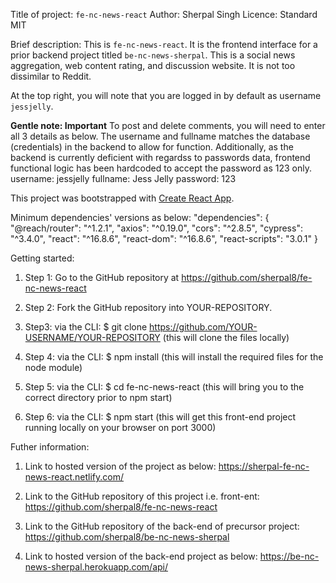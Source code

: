 Title of project: `fe-nc-news-react`
Author: Sherpal Singh
Licence: Standard MIT

Brief description:
This is `fe-nc-news-react`. It is the frontend interface for a prior backend project titled `be-nc-news-sherpal`. This is a social news aggregation, web content rating, and discussion website. It is not too dissimilar to Reddit.

At the top right, you will note that you are logged in by default as username `jessjelly`.

**Gentle note: Important**
To post and delete comments, you will need to enter all 3 details as below. The username and fullname matches the database (credentials) in the backend to allow for function. Additionally, as the backend is currently deficient with regardss to passwords data, frontend functional logic has been hardcoded to accept the password as 123 only.
username: jessjelly
fullname: Jess Jelly
password: 123

This project was bootstrapped with [Create React App](https://github.com/facebook/create-react-app).

Minimum dependencies' versions as below:
"dependencies": {
"@reach/router": "^1.2.1",
"axios": "^0.19.0",
"cors": "^2.8.5",
"cypress": "^3.4.0",
"react": "^16.8.6",
"react-dom": "^16.8.6",
"react-scripts": "3.0.1"
}

Getting started:

1. Step 1:
   Go to the GitHub repository at https://github.com/sherpal8/fe-nc-news-react

2. Step 2:
   Fork the GitHub repository into YOUR-REPOSITORY.

3. Step3:
   via the CLI: \$ git clone https://github.com/YOUR-USERNAME/YOUR-REPOSITORY
   (this will clone the files locally)

4. Step 4:
   via the CLI: \$ npm install
   (this will install the required files for the node module)

5. Step 5:
   via the CLI: \$ cd fe-nc-news-react
   (this will bring you to the correct directory prior to npm start)

6. Step 6:
   via the CLI: \$ npm start
   (this will get this front-end project running locally on your browser on port 3000)

Futher information:

1. Link to hosted version of the project as below:
   https://sherpal-fe-nc-news-react.netlify.com/

2. Link to the GitHub repository of this project i.e. front-ent:
   https://github.com/sherpal8/fe-nc-news-react

3. Link to the GitHub repository of the back-end of precursor project:
   https://github.com/sherpal8/be-nc-news-sherpal

4. Link to hosted version of the back-end project as below:
   https://be-nc-news-sherpal.herokuapp.com/api/
